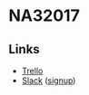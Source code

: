 # NA32017

## Links
- [Trello](https://trello.com/b/KUNhNhoX/integrated-group-project)
- [Slack](https://na32017.slack.com) ([signup](https://na32017.slack.com/signup))
